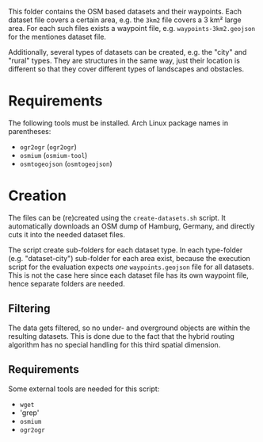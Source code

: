 This folder contains the OSM based datasets and their waypoints.
Each dataset file covers a certain area, e.g. the `3km2` file covers a 3 km² large area.
For each such files exists a waypoint file, e.g. `waypoints-3km2.geojson` for the mentiones dataset file.

Additionally, several types of datasets can be created, e.g. the "city" and "rural" types.
They are structures in the same way, just their location is different so that they cover different types of landscapes and obstacles.

# Requirements

The following tools must be installed. Arch Linux package names in parentheses:

* `ogr2ogr` (`ogr2ogr`)
* `osmium` (`osmium-tool`)
* `osmtogeojson` (`osmtogeojson`)

# Creation

The files can be (re)created using the `create-datasets.sh` script.
It automatically downloads an OSM dump of Hamburg, Germany, and directly cuts it into the needed dataset files.

The script create sub-folders for each dataset type.
In each type-folder (e.g. "dataset-city") sub-folder for each area exist, because the execution script for the evaluation expects *one* `waypoints.geojson` file for all datasets.
This is not the case here since each dataset file has its own waypoint file, hence separate folders are needed.

## Filtering

The data gets filtered, so no under- and overground objects are within the resulting datasets.
This is done due to the fact that the hybrid routing algorithm has no special handling for this third spatial dimension.

## Requirements

Some external tools are needed for this script:

* `wget`
* 'grep'
* `osmium`
* `ogr2ogr`
